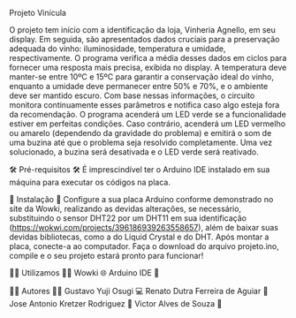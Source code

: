 Projeto Vinícula

O projeto tem início com a identificação da loja, Vinheria Agnello, em seu display. Em seguida, são apresentados dados cruciais para a preservação adequada do vinho: iluminosidade, temperatura e umidade, respectivamente.
O programa verifica a média desses dados em ciclos para fornecer uma resposta mais precisa, exibida no display. A temperatura deve manter-se entre 10ºC e 15ºC para garantir a conservação ideal do vinho, enquanto a umidade deve permanecer entre 50% e 70%, e o ambiente deve ser mantido escuro.
Com base nessas informações, o circuito monitora continuamente esses parâmetros e notifica caso algo esteja fora da recomendação. O programa acenderá um LED verde se a funcionalidade estiver em perfeitas condições. Caso contrário, acenderá um LED vermelho ou amarelo (dependendo da gravidade do problema) e emitirá o som de uma buzina até que o problema seja resolvido completamente.
Uma vez solucionado, a buzina será desativada e o LED verde será reativado.

🛠️ Pré-requisitos 🛠️
É imprescindível ter o Arduino IDE instalado em sua máquina para executar os códigos na placa.

🚀 Instalação 🚀
Configure a sua placa Arduino conforme demonstrado no site da Wowki, realizando as devidas alterações, se necessário, substituindo o sensor DHT22 por um DHT11 em sua identificação (https://wokwi.com/projects/396186939263558657), além de baixar suas devidas bibliotecas, como a do Liquid Crystal e do DHT. Após montar a placa, conecte-a ao computador. Faça o download do arquivo projeto.ino, compile e o seu projeto estará pronto para funcionar!

👷‍♂️ Utilizamos 👷‍♂️
Wowki 🌐
Arduino IDE 🤖

👨‍💻 Autores 👨‍💻
Gustavo Yuji Osugi 💻
Renato Dutra Ferreira de Aguiar 🔢
Jose Antonio Kretzer Rodriguez 💾
Victor Alves de Souza 🧩
